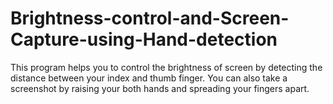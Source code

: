 # Brightness-control-and-Screen-Capture-using-Hand-detection

This program helps you to control the brightness of screen by detecting the distance between your index and thumb finger.
You can also take a screenshot by raising your both hands and spreading your fingers apart.
